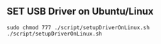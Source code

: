 ## SET USB Driver on Ubuntu/Linux
```
sudo chmod 777 ./script/setupDriverOnLinux.sh
./script/setupDriverOnLinux.sh

```
